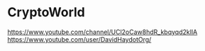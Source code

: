 # CryptoWorld


https://www.youtube.com/channel/UCl2oCaw8hdR_kbqyqd2klIA
https://www.youtube.com/user/DavidHaydotOrg/
